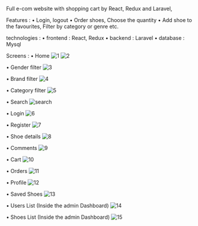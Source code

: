 Full e-com website with shopping cart by React, Redux and Laravel,

Features : • Login, logout
           • Order shoes, Choose the quantity
           • Add shoe to the favourites, Filter by category or genre etc.

technologies : 
  • frontend : React, Redux
  • backend : Laravel
  • database : Mysql

Screens : 
• Home
![1](https://github.com/RAZKIBADR3/bettershoe-react-laravel/assets/96654573/7dc046c8-4be7-43d4-b41a-f4cb70b553e5)
![2](https://github.com/RAZKIBADR3/bettershoe-react-laravel/assets/96654573/80ec0547-00bc-40be-837c-c1f5e4fb631a)

• Gender filter
![3](https://github.com/RAZKIBADR3/bettershoe-react-laravel/assets/96654573/2e4c720c-ea55-40b6-8141-1e48561664b7)

• Brand filter
![4](https://github.com/RAZKIBADR3/bettershoe-react-laravel/assets/96654573/de42e02c-2bb7-40d0-b732-e914b3984dbe)

• Category filter
![5](https://github.com/RAZKIBADR3/bettershoe-react-laravel/assets/96654573/b6997278-5b70-45ea-8094-2c1fe80b3119)

• Search
![search](https://github.com/RAZKIBADR3/bettershoe-react-laravel/assets/96654573/0a35331c-d06c-42dd-96f4-131a65116805)

• Login
![6](https://github.com/RAZKIBADR3/bettershoe-react-laravel/assets/96654573/dec091c1-d904-46db-a363-477b1e1e0055)

• Register
![7](https://github.com/RAZKIBADR3/bettershoe-react-laravel/assets/96654573/c343940b-c253-4587-ad69-29b1cad766bb)

• Shoe details
![8](https://github.com/RAZKIBADR3/bettershoe-react-laravel/assets/96654573/06392eb1-0f32-45a3-8fcf-2c1618f57f66)

• Comments
![9](https://github.com/RAZKIBADR3/bettershoe-react-laravel/assets/96654573/f1f8f029-84d3-4963-879e-d38b204063b8)

• Cart
![10](https://github.com/RAZKIBADR3/bettershoe-react-laravel/assets/96654573/672f9dc5-ad86-4911-974c-6ae020d3603f)

• Orders
![11](https://github.com/RAZKIBADR3/bettershoe-react-laravel/assets/96654573/f45d73ee-105f-4865-92b7-b780a0c2c759)

• Profile
![12](https://github.com/RAZKIBADR3/bettershoe-react-laravel/assets/96654573/55ef7fbf-4b02-4b6a-b011-10147ada3492)

• Saved Shoes
![13](https://github.com/RAZKIBADR3/bettershoe-react-laravel/assets/96654573/a01435a2-ee24-48ad-996b-6598cdeb33bd)

• Users List (Inside the admin Dashboard)
![14](https://github.com/RAZKIBADR3/bettershoe-react-laravel/assets/96654573/31cc4e29-af00-47f4-b40c-b8b20c730114)

• Shoes List (Inside the admin Dashboard)
![15](https://github.com/RAZKIBADR3/bettershoe-react-laravel/assets/96654573/c64404a3-5665-4f1b-a90e-5d2e9490bcdb)
